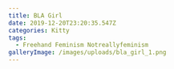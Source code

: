 ```yaml
---
title: BLA Girl
date: 2019-12-20T23:20:35.547Z
categories: Kitty
tags:
  - Freehand Feminism Notreallyfeminism
galleryImage: /images/uploads/bla_girl_1.png
---
```


